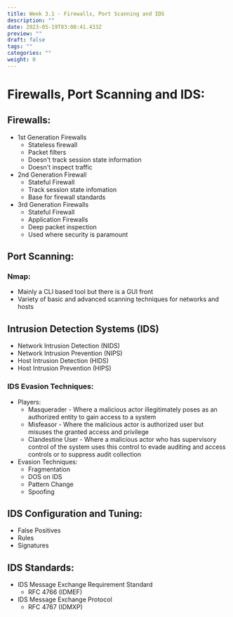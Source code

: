 ```yaml
---
title: Week 3.1 - Firewalls, Port Scanning and IDS
description: ""
date: 2023-05-19T03:08:41.433Z
preview: ""
draft: false
tags: ""
categories: ""
weight: 0
---
```


# Firewalls, Port Scanning and IDS:

## Firewalls:

- 1st Generation Firewalls
  - Stateless firewall
  - Packet filters
  - Doesn't track session state information
  - Doesn't inspect traffic
- 2nd Generation Firewall
  - Stateful Firewall
  - Track session state infomation
  - Base for firewall standards
- 3rd Generation Firewalls
  - Stateful Firewall
  - Application Firewalls
  - Deep packet inspection
  - Used where security is paramount

## Port Scanning:

### Nmap:

- Mainly a CLI based tool but there is a GUI front
- Variety of basic and advanced scanning techniques for networks and hosts

## Intrusion Detection Systems (IDS)

- Network Intrusion Detection (NIDS)
- Network Intrusion Prevention (NIPS)
- Host Intrusion Detection (HIDS)
- Host Intrusion Prevention (HIPS)

### IDS Evasion Techniques:

- Players:
  - Masquerader - Where a malicious actor illegitimately poses as an authorized entity to gain access to a system
  - Misfeasor - Where the malicious actor is authorized user but misuses the granted access and privilege
  - Clandestine User - Where a malicious actor who has supervisory control of the system uses this control to evade auditing and access controls or to suppress audit collection
- Evasion Techniques:
  - Fragmentation
  - DOS on IDS
  - Pattern Change
  - Spoofing

## IDS Configuration and Tuning:

- False Positives
- Rules
- Signatures

## IDS Standards:

- IDS Message Exchange Requirement Standard
  - RFC 4766 (IDMEF)
- IDS Message Exchange Protocol
  - RFC 4767 (IDMXP)

